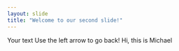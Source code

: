 ```yaml
---
layout: slide
title: "Welcome to our second slide!"
---
```

Your text
Use the left arrow to go back!
Hi, this is Michael
